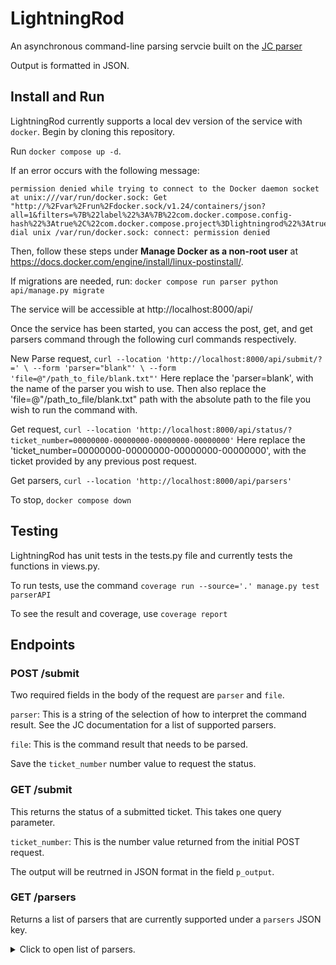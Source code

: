 # LightningRod

An asynchronous command-line parsing servcie built on the [JC parser](https://github.com/kellyjonbrazil/jc)

Output is formatted in JSON.

## Install and Run

LightningRod currently supports a local dev version of the service with `docker`. Begin by cloning this repository.

Run `docker compose up -d`.

If an error occurs with the following message:
```
permission denied while trying to connect to the Docker daemon socket at unix:///var/run/docker.sock: Get "http://%2Fvar%2Frun%2Fdocker.sock/v1.24/containers/json?all=1&filters=%7B%22label%22%3A%7B%22com.docker.compose.config-hash%22%3Atrue%2C%22com.docker.compose.project%3Dlightningrod%22%3Atrue%7D%7D": dial unix /var/run/docker.sock: connect: permission denied 
```
Then, follow these steps under **Manage Docker as a non-root user** at https://docs.docker.com/engine/install/linux-postinstall/.

If migrations are needed, run:
`docker compose run parser python api/manage.py migrate`

The service will be accessible at http://localhost:8000/api/

Once the service has been started, you can access the post, get, and get parsers command through the following curl commands respectively.

New Parse request, `curl --location 'http://localhost:8000/api/submit/?=' \ --form 'parser="blank"' \ --form 'file=@"/path_to_file/blank.txt"'`
    Here replace the 'parser=blank', with the name of the parser you wish to use. Then also replace the 'file=@"/path_to_file/blank.txt" path with the absolute path to the file you wish to run the command with.

Get request, `curl --location 'http://localhost:8000/api/status/?ticket_number=00000000-00000000-00000000-00000000'`
    Here replace the 'ticket_number=00000000-00000000-00000000-00000000', with the ticket provided by any previous post request.

Get parsers, `curl --location 'http://localhost:8000/api/parsers'`

To stop, `docker compose down`

## Testing

LightningRod has unit tests in the tests.py file and currently tests the functions in views.py.

To run tests, use the command `coverage run --source='.' manage.py test parserAPI`

To see the result and coverage, use `coverage report`

## Endpoints

### POST /submit

Two required fields in the body of the request are `parser` and `file`.

`parser`: This is a string of the selection of how to interpret the command result. See the JC documentation for a list of supported parsers.

`file`: This is the command result that needs to be parsed.

Save the `ticket_number` number value to request the status.

### GET /submit

This returns the status of a submitted ticket. This takes one query parameter.

`ticket_number`: This is the number value returned from the initial POST request.

The output will be reutrned in JSON format in the field `p_output`.

### GET /parsers

Returns a list of parsers that are currently supported under a `parsers` JSON key.

<details>
<summary>Click to open list of parsers.</summary>
```{
  "parsers": [
    "acpi",
    "airport",
    "airport_s",
    "arp",
    "asciitable",
    "asciitable_m",
    "blkid",
    "bluetoothctl",
    "cbt",
    "cef",
    "certbot",
    "chage",
    "cksum",
    "clf",
    "crontab",
    "crontab_u",
    "csv",
    "date",
    "datetime_iso",
    "df",
    "dig",
    "dir",
    "dmidecode",
    "dpkg_l",
    "du",
    "email_address",
    "env",
    "file",
    "find",
    "findmnt",
    "finger",
    "free",
    "fstab",
    "git_log",
    "git_ls_remote",
    "gpg",
    "group",
    "gshadow",
    "hash",
    "hashsum",
    "hciconfig",
    "history",
    "hosts",
    "id",
    "ifconfig",
    "ini",
    "ini_dup",
    "iostat",
    "ip_address",
    "iptables",
    "iw_scan",
    "iwconfig",
    "jar_manifest",
    "jobs",
    "jwt",
    "kv",
    "last",
    "ls",
    "lsattr",
    "lsblk",
    "lsmod",
    "lsof",
    "lspci",
    "lsusb",
    "m3u",
    "mdadm",
    "mount",
    "mpstat",
    "netstat",
    "nmcli",
    "ntpq",
    "openvpn",
    "os_prober",
    "passwd",
    "pci_ids",
    "pgpass",
    "pidstat",
    "ping",
    "pip_list",
    "pip_show",
    "plist",
    "postconf",
    "proc",
    "ps",
    "route",
    "rpm_qi",
    "rsync",
    "semver",
    "sfdisk",
    "shadow",
    "srt",
    "ss",
    "ssh_conf",
    "sshd_conf",
    "stat",
    "sysctl",
    "syslog",
    "syslog_bsd",
    "systemctl",
    "systemctl_lj",
    "systemctl_ls",
    "systemctl_luf",
    "systeminfo",
    "time",
    "timedatectl",
    "timestamp",
    "toml",
    "top",
    "tracepath",
    "traceroute",
    "udevadm",
    "ufw",
    "ufw_appinfo",
    "uname",
    "update_alt_gs",
    "update_alt_q",
    "upower",
    "uptime",
    "url",
    "ver",
    "veracrypt",
    "vmstat",
    "w",
    "wc",
    "who",
    "x509_cert",
    "x509_csr",
    "xml",
    "xrandr",
    "yaml",
    "zipinfo",
    "zpool_iostat",
    "zpool_status"
  ]
}```
</details>